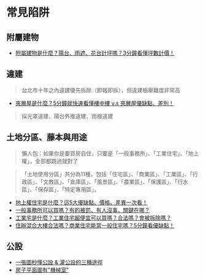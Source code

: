 # 常見陷阱


## 附屬建物

- [附屬建物是什麼？陽台、雨遮、花台計坪嗎？3分鐘看懂坪數計價！](https://www.hbhousing.com.tw/News/Detail.aspx?Num=5352)

## 違建

> 台北市十年之內違建優先拆除（即報即拆），但違建檢舉難度非常高

- [夾層屋是什麼？5分鐘就快速看懂樓中樓 v.s 夾層屋優缺點、差別！](https://www.hbhousing.com.tw/News/Detail.aspx?Num=5234)


> 採光罩違建、陽台外推違建、雨棚違建

## 土地分區、藤本與用途

> 懶人包：如果你是要買房自住，只要是「一般事務所」、「工業住宅」、「地上權」，全部都跳過就對了

> 「土地使用分區」共分為11種，包括「住宅區」、「商業區」、「工業區」、「行政區」、「文教區」、「倉庫區」、「風景區」、「農業區」、「保護區」、「行水區」、「保存區」、「特定專用區」。

- [地上權住宅是什麼？這5大優缺點、價格、差異一次看！](https://www.hbhousing.com.tw/News/Detail.aspx?Num=4998)
- [一般事務所可以買嗎？有的被罰、有人沒事，關鍵在哪？](https://www.leju.com.tw/page_blog/view/1271)
- [工業宅是什麼？工業住宅超便宜可以買嗎？合法嗎？會被拆除嗎？](https://www.housefeel.com.tw/article/%E5%B7%A5%E6%A5%AD%E5%AE%85-%E4%BA%8B%E5%8B%99%E6%89%80%E5%AE%85-%E5%B7%A5%E6%A5%AD%E5%8D%80-%E5%95%86%E6%A5%AD%E5%8D%80-%E9%9B%86%E5%90%88%E4%BD%8F%E5%AE%85/)
- [住辦混合大樓合法嗎？商業住宅能當一般住宅嗎？5分鐘看優缺點！](https://www.hbhousing.com.tw/News/Detail.aspx?Num=5267#:~:text=%E5%8F%AF%E4%BB%A5%EF%BC%8C%E5%95%86%E6%A5%AD%E4%BD%8F%E5%AE%85%E5%8F%AF%E4%BB%A5%E4%BD%9C%E7%82%BA,%E8%87%AA%E7%94%A8%E4%BD%8F%E5%AE%85%E7%A8%85%E7%8E%87%E7%AD%89%E5%84%AA%E6%83%A0%E3%80%82)

## 公設

- [一張圖秒懂公設 & 灌公設的三種途徑](https://www.mobile01.com/topicdetail.php?f=356&t=5638245)
- [房子平面圖有"機械室"](https://www.mobile01.com/topicdetail.php?f=335&t=650210)